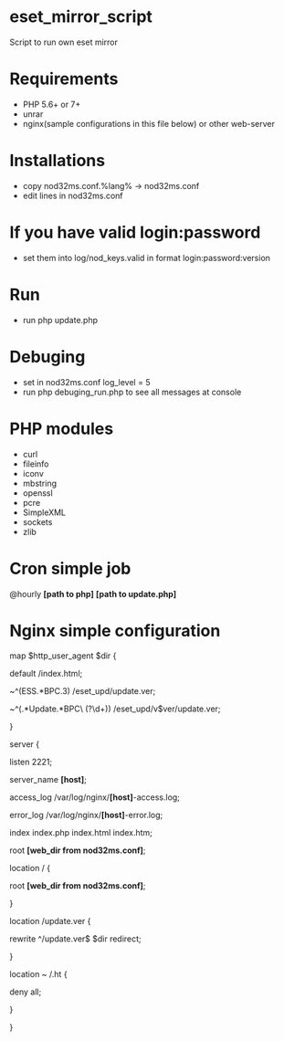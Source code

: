 # eset_mirror_script
Script to run own eset mirror

# Requirements
- PHP 5.6+ or 7+
- unrar
- nginx(sample configurations in this file below) or other web-server

# Installations
- copy nod32ms.conf.%lang% -> nod32ms.conf
- edit lines in nod32ms.conf

# If you have valid login:password
- set them into log/nod_keys.valid in format login:password:version

# Run
- run php update.php

# Debuging
- set in nod32ms.conf log_level = 5
- run php debuging_run.php to see all messages at console

# PHP modules
- curl
- fileinfo
- iconv
- mbstring
- openssl
- pcre
- SimpleXML
- sockets
- zlib

# Cron simple job
@hourly **[path to php]** **[path to update.php]**

# Nginx simple configuration
map $http_user_agent $dir {

 default                        /index.html;

 ~^(ESS.*BPC.3)                 /eset_upd/update.ver;

 ~^(.*Update.*BPC\ (?<ver>\d+))	/eset_upd/v$ver/update.ver;

}

server {

 listen 2221;
 
 server_name **[host]**;
 

 access_log /var/log/nginx/**[host]**-access.log;
 
 error_log /var/log/nginx/**[host]**-error.log;
 
 index index.php index.html index.htm;
 
 root **[web_dir from nod32ms.conf]**;
 
 
 location / {
 
  root **[web_dir from nod32ms.conf]**;
  
 }

 location /update.ver {
 
  rewrite ^/update.ver$ $dir redirect;
  
 }

 location ~ /\.ht {
 
  deny  all;
  
 }
 
}

